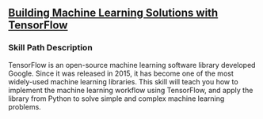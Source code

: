 ## [Building Machine Learning Solutions with TensorFlow](https://app.pluralsight.com/paths/skills/tensorflow)

### Skill Path Description
TensorFlow is an open-source machine learning software library developed Google. Since it was released in 2015, it has become one of the most widely-used machine learning libraries. This skill will teach you how to implement the machine learning workflow using TensorFlow, and apply the library from Python to solve simple and complex machine learning problems.